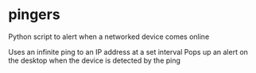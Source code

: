 # pingers
Python script to alert when a networked device comes online

Uses an infinite ping to an IP address at a set interval
Pops up an alert on the desktop when the device is detected by the ping
